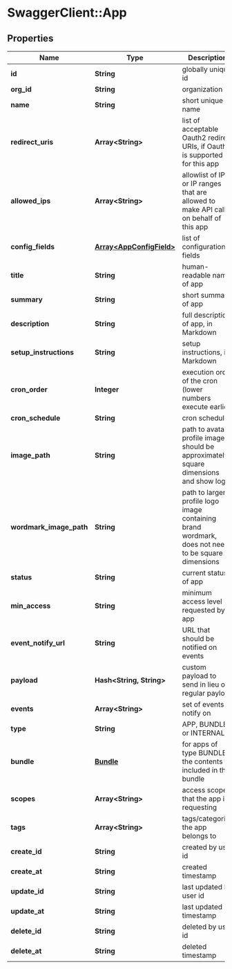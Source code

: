 # SwaggerClient::App

## Properties
Name | Type | Description | Notes
------------ | ------------- | ------------- | -------------
**id** | **String** | globally unique id | 
**org_id** | **String** | organization id | 
**name** | **String** | short unique name | 
**redirect_uris** | **Array&lt;String&gt;** | list of acceptable Oauth2 redirect URIs, if Oauth2 is supported for this app | [optional] 
**allowed_ips** | **Array&lt;String&gt;** | allowlist of IPs or IP ranges that are allowed to make API calls on behalf of this app | [optional] 
**config_fields** | [**Array&lt;AppConfigField&gt;**](AppConfigField.md) | list of configuration fields | [optional] 
**title** | **String** | human-readable name of app | 
**summary** | **String** | short summary of app | 
**description** | **String** | full description of app, in Markdown | [optional] 
**setup_instructions** | **String** | setup instructions, in Markdown | [optional] 
**cron_order** | **Integer** | execution order of the cron (lower numbers execute earlier) | [optional] 
**cron_schedule** | **String** | cron schedule | [optional] 
**image_path** | **String** | path to avatar profile image, should be approximately square dimensions and show logo | [optional] 
**wordmark_image_path** | **String** | path to larger profile logo image containing brand wordmark, does not need to be square dimensions | [optional] 
**status** | **String** | current status of app | 
**min_access** | **String** | minimum access level requested by app | 
**event_notify_url** | **String** | URL that should be notified on events | [optional] 
**payload** | **Hash&lt;String, String&gt;** | custom payload to send in lieu of regular payload | [optional] 
**events** | **Array&lt;String&gt;** | set of events to notify on | [optional] 
**type** | **String** | APP, BUNDLE, or INTERNAL | [optional] 
**bundle** | [**Bundle**](Bundle.md) | for apps of type BUNDLE, the contents included in the bundle | [optional] 
**scopes** | **Array&lt;String&gt;** | access scopes that the app is requesting | [optional] 
**tags** | **Array&lt;String&gt;** | tags/categories the app belongs to | [optional] 
**create_id** | **String** | created by user id | [optional] 
**create_at** | **String** | created timestamp | [optional] 
**update_id** | **String** | last updated by user id | [optional] 
**update_at** | **String** | last updated timestamp | [optional] 
**delete_id** | **String** | deleted by user id | [optional] 
**delete_at** | **String** | deleted timestamp | [optional] 


